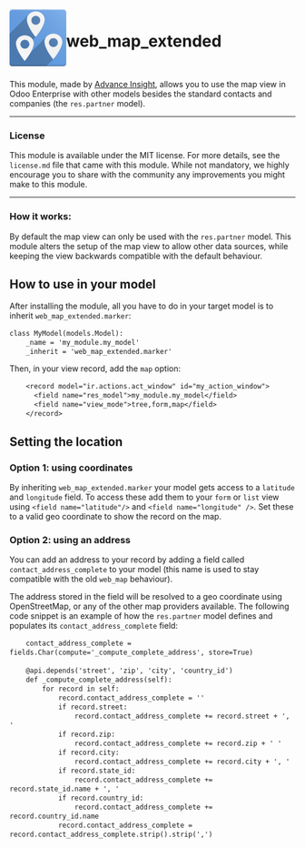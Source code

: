 <img align="left" src="/static/description/icon.png" width=100 height=100/>

# web_map_extended
<br clear="left"/>

This module, made by [Advance Insight](https://www.advanceinsight.dev), allows you to use the map view in Odoo Enterprise with other models besides the standard contacts and companies (the `res.partner` model).


----

### License
This module is available under the MIT license. For more details, see the `license.md` file that came with this module. While not mandatory, we highly encourage you to share with the community any improvements you might make to this module.

----

### How it works:
By default the map view can only be used with the `res.partner` model. This module alters the setup of the map view to allow other data sources, while keeping the view backwards compatible with the default behaviour.


## How to use in your model
After installing the module, all you have to do in your target model is to inherit `web_map_extended.marker`:

```
class MyModel(models.Model):
    _name = 'my_module.my_model'
    _inherit = 'web_map_extended.marker'
```
Then, in your view record, add the `map` option:
```
    <record model="ir.actions.act_window" id="my_action_window">
      <field name="res_model">my_module.my_model</field>
      <field name="view_mode">tree,form,map</field>
    </record>
```

## Setting the location
### Option 1: using coordinates
By inheriting `web_map_extended.marker` your model gets access to a `latitude` and `longitude` field.
To access these add them to your `form` or `list` view using `<field name="latitude"/>` and `<field name="longitude" />`. Set these to a valid geo coordinate to show the record on the map.

### Option 2: using an address
You can add an address to your record by adding a field called `contact_address_complete` to your model (this name is used to stay compatible with the old `web_map` behaviour).

The address stored in the field will be resolved to a geo coordinate using OpenStreetMap, or any of the other map providers available. The following code snippet is an example of how the `res.partner` model defines and populates its `contact_address_complete` field:

```
    contact_address_complete = fields.Char(compute='_compute_complete_address', store=True)

    @api.depends('street', 'zip', 'city', 'country_id')
    def _compute_complete_address(self):
        for record in self:
            record.contact_address_complete = ''
            if record.street:
                record.contact_address_complete += record.street + ', '
            if record.zip:
                record.contact_address_complete += record.zip + ' '
            if record.city:
                record.contact_address_complete += record.city + ', '
            if record.state_id:
                record.contact_address_complete += record.state_id.name + ', '
            if record.country_id:
                record.contact_address_complete += record.country_id.name
            record.contact_address_complete = record.contact_address_complete.strip().strip(',')
```
